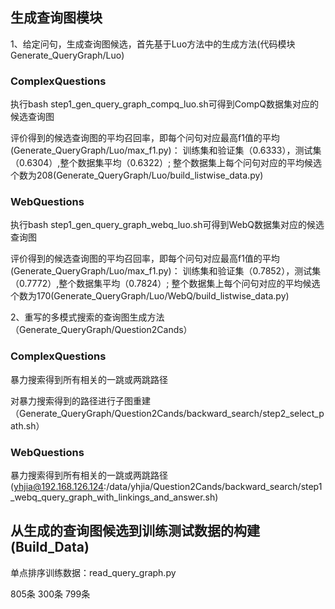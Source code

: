 ## 生成查询图模块

1、给定问句，生成查询图候选，首先基于Luo方法中的生成方法(代码模块Generate_QueryGraph/Luo)

### ComplexQuestions

执行bash step1_gen_query_graph_compq_luo.sh可得到CompQ数据集对应的候选查询图

评价得到的候选查询图的平均召回率，即每个问句对应最高f1值的平均(Generate_QueryGraph/Luo/max_f1.py)：
训练集和验证集（0.6333），测试集（0.6304）,整个数据集平均（0.6322）;
整个数据集上每个问句对应的平均候选个数为208(Generate_QueryGraph/Luo/build_listwise_data.py)

### WebQuestions

执行bash step1_gen_query_graph_webq_luo.sh可得到WebQ数据集对应的候选查询图

评价得到的候选查询图的平均召回率，即每个问句对应最高f1值的平均(Generate_QueryGraph/Luo/max_f1.py)：
训练集和验证集（0.7852），测试集（0.7772）,整个数据集平均（0.7824）;
整个数据集上每个问句对应的平均候选个数为170(Generate_QueryGraph/Luo/WebQ/build_listwise_data.py)


2、重写的多模式搜索的查询图生成方法（Generate_QueryGraph/Question2Cands）

### ComplexQuestions

暴力搜索得到所有相关的一跳或两跳路径

对暴力搜索得到的路径进行子图重建（Generate_QueryGraph/Question2Cands/backward_search/step2_select_path.sh）


### WebQuestions

暴力搜索得到所有相关的一跳或两跳路径(yhjia@192.168.126.124:/data/yhjia/Question2Cands/backward_search/step1_webq_query_graph_with_linkings_and_answer.sh)


## 从生成的查询图候选到训练测试数据的构建(Build_Data)

单点排序训练数据：read_query_graph.py

805条    300条    799条



